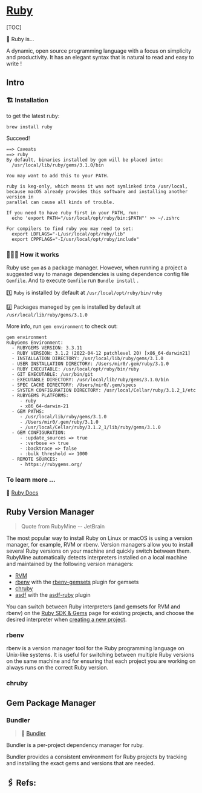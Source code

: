 # [Ruby](https://www.ruby-lang.org/en/)

[TOC]



💎 Ruby is...

A dynamic, open source programming language with a focus on simplicity and productivity. It has an elegant syntax that is natural to read and easy to write !



## Intro

### 🏗 Installation

to get the latest ruby: 
```shell
brew install ruby
```

Succeed!
```shell
==> Caveats
==> ruby
By default, binaries installed by gem will be placed into:
  /usr/local/lib/ruby/gems/3.1.0/bin

You may want to add this to your PATH.

ruby is keg-only, which means it was not symlinked into /usr/local,
because macOS already provides this software and installing another version in
parallel can cause all kinds of trouble.

If you need to have ruby first in your PATH, run:
  echo 'export PATH="/usr/local/opt/ruby/bin:$PATH"' >> ~/.zshrc

For compilers to find ruby you may need to set:
  export LDFLAGS="-L/usr/local/opt/ruby/lib"
  export CPPFLAGS="-I/usr/local/opt/ruby/include"
```



### 🏋🏿‍♂️ How it works

Ruby use `gem` as a package manager. However, when running a project a suggested way to manage dependencies is using dependence config file `Gemfile`. And to execute `Gemfile` run `Bundle install` .



1️⃣ `Ruby` is installed by default at `/usr/local/opt/ruby/bin/ruby`

2️⃣ Packages maneged by `gem` is installed by default at `/usr/local/lib/ruby/gems/3.1.0`



More info, run `gem environment` to check out: 

```shell
gem environment
RubyGems Environment:
  - RUBYGEMS VERSION: 3.3.11
  - RUBY VERSION: 3.1.2 (2022-04-12 patchlevel 20) [x86_64-darwin21]
  - INSTALLATION DIRECTORY: /usr/local/lib/ruby/gems/3.1.0
  - USER INSTALLATION DIRECTORY: /Users/mir0/.gem/ruby/3.1.0
  - RUBY EXECUTABLE: /usr/local/opt/ruby/bin/ruby
  - GIT EXECUTABLE: /usr/bin/git
  - EXECUTABLE DIRECTORY: /usr/local/lib/ruby/gems/3.1.0/bin
  - SPEC CACHE DIRECTORY: /Users/mir0/.gem/specs
  - SYSTEM CONFIGURATION DIRECTORY: /usr/local/Cellar/ruby/3.1.2_1/etc
  - RUBYGEMS PLATFORMS:
     - ruby
     - x86_64-darwin-21
  - GEM PATHS:
     - /usr/local/lib/ruby/gems/3.1.0
     - /Users/mir0/.gem/ruby/3.1.0
     - /usr/local/Cellar/ruby/3.1.2_1/lib/ruby/gems/3.1.0
  - GEM CONFIGURATION:
     - :update_sources => true
     - :verbose => true
     - :backtrace => false
     - :bulk_threshold => 1000
  - REMOTE SOURCES:
     - https://rubygems.org/
```



### To learn more ...

📂 [Ruby Docs](https://www.ruby-lang.org/en/documentation/)



## Ruby Version Manager

> Quote from RubyMine -- JetBrain 

The most popular way to install Ruby on Linux or macOS is using a version manager, for example, RVM or rbenv. Version managers allow you to install several Ruby versions on your machine and quickly switch between them. RubyMine automatically detects interpreters installed on a local machine and maintained by the following version managers:

- [RVM](https://rvm.io/)
- [rbenv](https://github.com/rbenv/rbenv) with the [rbenv-gemsets](https://github.com/jf/rbenv-gemset) plugin for gemsets
- [chruby](https://github.com/postmodern/chruby)
- [asdf](https://github.com/asdf-vm/asdf) with the [asdf-ruby](https://github.com/asdf-vm/asdf-ruby) plugin

You can switch between Ruby interpreters (and gemsets for RVM and rbenv) on the [Ruby SDK & Gems](https://www.jetbrains.com/help/ruby/configuring-language-interpreter.html#select_ruby_interpreter) page for existing projects, and choose the desired interpreter when [creating a new project](https://www.jetbrains.com/help/ruby/create-and-run-your-first-project.html#create_rails_app).



### rbenv

rbenv is a version manager tool for the Ruby programming language on Unix-like systems. It is useful for switching between multiple Ruby versions on the same machine and for ensuring that each project you are working on always runs on the correct Ruby version.



### chruby





## Gem Package Manager

### Bundler

> :link:  [Bundler](Bundler.md) 

Bundler is a per-project dependency manager for ruby. 

Bundler provides a consistent environment for Ruby projects by tracking and installing the exact gems and versions that are needed.



## 🖇 Refs:

[How to find where gem files are installed]:https://stackoverflow.com/questions/19072070/how-to-find-where-gem-files-are-installed
[Don't use Ruby pre-built on macOS by default]:https://www.freecodecamp.org/news/do-not-use-mac-system-ruby-do-this-instead/
[install Ruby on Rails / macOS]:https://mac.install.guide/rubyonrails/index.html
[install Ruby on your mac -- everything you need to know]:https://stackify.com/install-ruby-on-your-mac-everything-you-need-to-get-going/



